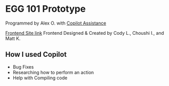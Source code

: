 # EGG 101 Prototype
Programmed by Alex O. with [Copilot Assistance](#how-i-used-copilot)

[Frontend Site link](https://www.figma.com/design/SFButfkHbmE714y0CCWZAK/Untitled?node-id=0-1&node-type=canvas&t=4cAiWz7AXbV6aY5v-0)
Frontend Designed & Created by Cody L., Choushi I., and Matt K. 

## How I used Copilot
- Bug Fixes
- Researching how to perform an action
- Help with Compiling code